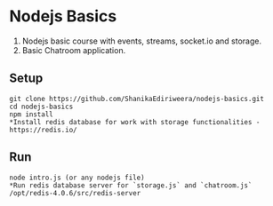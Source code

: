 Nodejs Basics
=============
1. Nodejs basic course with events, streams, socket.io and storage.
2. Basic Chatroom application.

Setup
-----
    git clone https://github.com/ShanikaEdiriweera/nodejs-basics.git
    cd nodejs-basics
    npm install
    *Install redis database for work with storage functionalities - https://redis.io/

Run
---
    node intro.js (or any nodejs file)
    *Run redis database server for `storage.js` and `chatroom.js`
    /opt/redis-4.0.6/src/redis-server 
